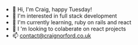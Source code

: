 - :wave:  Hi, I'm Craig, happy Tuesday!
- :eyes:  I'm interested in full stack development
- :seedling:  I'm currently learning, ruby on rails and react
- :revolving_hearts: I 'm looking to colaberate on react projects
- :mailbox:  contact@craignorford.co.uk